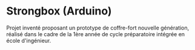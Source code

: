 # Strongbox (Arduino)

Projet inventé proposant un prototype de coffre-fort nouvelle génération, réalisé dans le cadre de la 1ère année de cycle préparatoire intégrée en école d'ingénieur.
